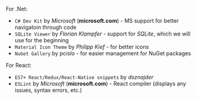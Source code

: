 For .Net:
* `C# Dev Kit` by *Microsoft* (**microsoft.com**) - MS support for better navigatoin through code
* `SQLite Viewer` by *Florian Klampfer* - support for *SQLite*, which we will use for the beginning
* `Material Icon Theme` by *Philipp Kief* - for better icons
* `NuGet Gallery` by *pcislo* - for easier management for NuGet packages

For React:
* `ES7+ React/Redux/React-Native snippets` by *dsznajder*
* `ESLint` by *Microsoft* (**microsoft.com**) - React compiler (displays any issues, syntax errors, etc.)